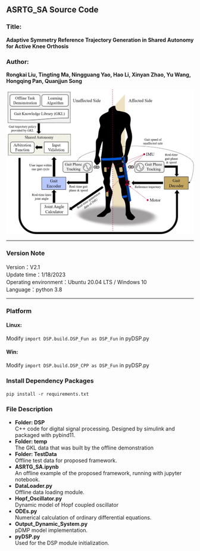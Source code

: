 ## ASRTG_SA Source Code
### Title:
**Adaptive Symmetry Reference Trajectory Generation in Shared Autonomy for Active Knee Orthosis**<br>
### Author:
**Rongkai Liu, Tingting Ma, Ningguang Yao, Hao Li, Xinyan Zhao, Yu Wang,  Hongqing Pan, Quanjjun Song**<br>

**![Image text](https://github.com/EricRongkai/ASRTG_SA/blob/master/Figure1.jpg)**
***
### Version Note
Version：V2.1<br>
Update time：1/18/2023<br>
Operating environment：Ubuntu 20.04 LTS / Windows 10<br>
Language：python 3.8<br>
***
### Platform
#### Linux:
 Modify `import DSP.build.DSP_Fun as DSP_Fun` in pyDSP.py
#### Win:
Modify `import DSP.build.DSP_CPP as DSP_Fun` in pyDSP.py
### Install Dependency Packages
`pip install -r requirements.txt`<br>
###  File Description
* **Folder: DSP**<br>
C++ code for digital signal processing. Designed by simulink and packaged with pybind11. <br>
* **Folder: temp**<br>
The GKL data that was built by the offline demonstration
* **Folder: TestData**<br>
Offline test data for proposed framework.
* **ASRTG_SA.ipynb**<br>
An offline example of the proposed framework, running with jupyter notebook.
* **DataLoader.py**<br>
Offline data loading module.
* **Hopf_Oscillator.py**<br>
Dynamic model of Hopf coupled oscillator
* **ODEs.py**<br>
Numerical calculation of ordinary differential equations.
* **Output_Dynamic_System.py**<br>
pDMP model implementation.
* **pyDSP.py**<br>
Used for the DSP module initialization.